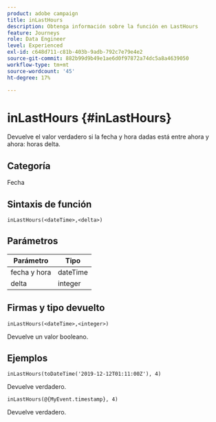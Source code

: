 ```yaml
---
product: adobe campaign
title: inLastHours
description: Obtenga información sobre la función en LastHours
feature: Journeys
role: Data Engineer
level: Experienced
exl-id: c648d711-c81b-403b-9adb-792c7e79e4e2
source-git-commit: 882b99d9b49e1ae6d0f97872a74dc5a8a4639050
workflow-type: tm+mt
source-wordcount: '45'
ht-degree: 17%

---
```


# inLastHours {#inLastHours}

Devuelve el valor verdadero si la fecha y hora dadas está entre ahora y ahora: horas delta.

## Categoría

Fecha

## Sintaxis de función

`inLastHours(<dateTime>,<delta>)`

## Parámetros

| Parámetro | Tipo |
|-----------|------------------|
| fecha y hora | dateTime |
| delta | integer |

## Firmas y tipo devuelto

`inLastHours(<dateTime>,<integer>)`

Devuelve un valor booleano.

## Ejemplos

`inLastHours(toDateTime('2019-12-12T01:11:00Z'), 4)`

Devuelve verdadero.

`inLastHours(@{MyEvent.timestamp}, 4)`

Devuelve verdadero.
